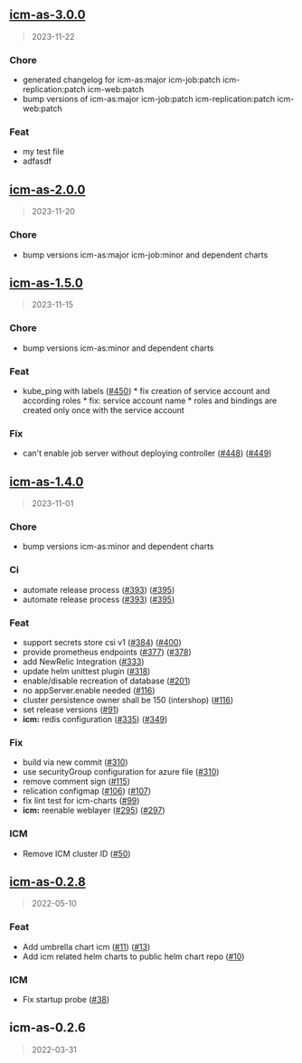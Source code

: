 
<a name="icm-as-3.0.0"></a>
## [icm-as-3.0.0](https://github.com/khauser/helm-charts/compare/icm-as-2.0.0...icm-as-3.0.0)

> 2023-11-22

### Chore

* generated changelog for icm-as:major icm-job:patch icm-replication:patch icm-web:patch
* bump versions of icm-as:major icm-job:patch icm-replication:patch icm-web:patch

### Feat

* my test file
* adfasdf


<a name="icm-as-2.0.0"></a>
## [icm-as-2.0.0](https://github.com/khauser/helm-charts/compare/icm-as-1.5.0...icm-as-2.0.0)

> 2023-11-20

### Chore

* bump versions icm-as:major icm-job:minor and dependent charts


<a name="icm-as-1.5.0"></a>
## [icm-as-1.5.0](https://github.com/khauser/helm-charts/compare/icm-as-1.4.0...icm-as-1.5.0)

> 2023-11-15

### Chore

* bump versions icm-as:minor and dependent charts

### Feat

* kube_ping with labels ([#450](https://github.com/khauser/helm-charts/issues/450)) * fix creation of service account and according roles * fix: service account name * roles and bindings are created only once with the service account

### Fix

* can't enable job server without deploying controller ([#448](https://github.com/khauser/helm-charts/issues/448)) ([#449](https://github.com/khauser/helm-charts/issues/449))


<a name="icm-as-1.4.0"></a>
## [icm-as-1.4.0](https://github.com/khauser/helm-charts/compare/icm-as-0.2.8...icm-as-1.4.0)

> 2023-11-01

### Chore

* bump versions icm-as:minor and dependent charts

### Ci

* automate release process ([#393](https://github.com/khauser/helm-charts/issues/393)) ([#395](https://github.com/khauser/helm-charts/issues/395))
* automate release process ([#393](https://github.com/khauser/helm-charts/issues/393)) ([#395](https://github.com/khauser/helm-charts/issues/395))

### Feat

* support secrets store csi v1  ([#384](https://github.com/khauser/helm-charts/issues/384)) ([#400](https://github.com/khauser/helm-charts/issues/400))
* provide prometheus endpoints ([#377](https://github.com/khauser/helm-charts/issues/377)) ([#378](https://github.com/khauser/helm-charts/issues/378))
* add NewRelic Integration ([#333](https://github.com/khauser/helm-charts/issues/333))
* update helm unittest plugin ([#318](https://github.com/khauser/helm-charts/issues/318))
* enable/disable recreation of database ([#201](https://github.com/khauser/helm-charts/issues/201))
* no appServer.enable needed ([#116](https://github.com/khauser/helm-charts/issues/116))
* cluster persistence owner shall be 150 (intershop) ([#116](https://github.com/khauser/helm-charts/issues/116))
* set release versions ([#91](https://github.com/khauser/helm-charts/issues/91))
* **icm:** redis configuration ([#335](https://github.com/khauser/helm-charts/issues/335)) ([#349](https://github.com/khauser/helm-charts/issues/349))

### Fix

* build via new commit ([#310](https://github.com/khauser/helm-charts/issues/310))
* use securityGroup configuration for azure file ([#310](https://github.com/khauser/helm-charts/issues/310))
* remove comment sign ([#115](https://github.com/khauser/helm-charts/issues/115))
* relication configmap ([#106](https://github.com/khauser/helm-charts/issues/106)) ([#107](https://github.com/khauser/helm-charts/issues/107))
* fix lint test for icm-charts ([#99](https://github.com/khauser/helm-charts/issues/99))
* **icm:** reenable weblayer ([#295](https://github.com/khauser/helm-charts/issues/295)) ([#297](https://github.com/khauser/helm-charts/issues/297))

### ICM

* Remove ICM cluster ID ([#50](https://github.com/khauser/helm-charts/issues/50))


<a name="icm-as-0.2.8"></a>
## [icm-as-0.2.8](https://github.com/khauser/helm-charts/compare/icm-as-0.2.6...icm-as-0.2.8)

> 2022-05-10

### Feat

* Add umbrella chart icm ([#11](https://github.com/khauser/helm-charts/issues/11)) ([#13](https://github.com/khauser/helm-charts/issues/13))
* Add icm related helm charts to public helm chart repo ([#10](https://github.com/khauser/helm-charts/issues/10))

### ICM

* Fix startup probe ([#38](https://github.com/khauser/helm-charts/issues/38))


<a name="icm-as-0.2.6"></a>
## icm-as-0.2.6

> 2022-03-31

